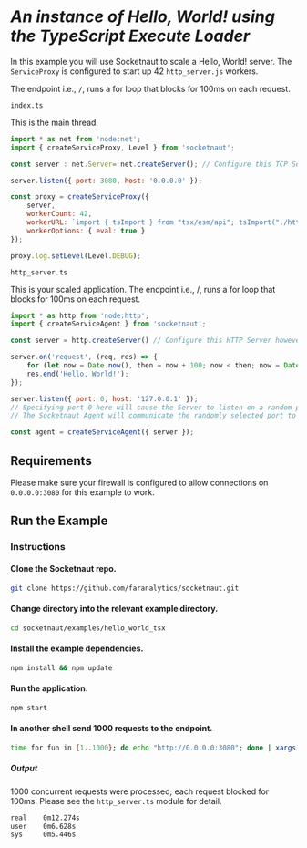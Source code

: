 # *An instance of Hello, World! using the TypeScript Execute Loader*

In this example you will use Socketnaut to scale a Hello, World! server.  The `ServiceProxy` is configured to start up 42 `http_server.js` workers.

The endpoint i.e., `/`, runs a for loop that blocks for 100ms on each request.

`index.ts`

This is the main thread.
```js
import * as net from 'node:net';
import { createServiceProxy, Level } from 'socketnaut';

const server : net.Server= net.createServer(); // Configure this TCP Server however you choose.

server.listen({ port: 3080, host: '0.0.0.0' });

const proxy = createServiceProxy({
    server,
    workerCount: 42,
    workerURL: `import { tsImport } from "tsx/esm/api"; tsImport("./http_server.ts", import.meta.url);`,
    workerOptions: { eval: true }
});

proxy.log.setLevel(Level.DEBUG);
```

`http_server.ts`

This is your scaled application. The endpoint i.e., /, runs a for loop that blocks for 100ms on each request.

```js
import * as http from 'node:http';
import { createServiceAgent } from 'socketnaut';

const server = http.createServer() // Configure this HTTP Server however you choose.

server.on('request', (req, res) => {
    for (let now = Date.now(), then = now + 100; now < then; now = Date.now()); // Block for 100 milliseconds.
    res.end('Hello, World!');
});

server.listen({ port: 0, host: '127.0.0.1' });
// Specifying port 0 here will cause the Server to listen on a random port.
// The Socketnaut Agent will communicate the randomly selected port to the ServiceProxy.

const agent = createServiceAgent({ server });
```

## Requirements

Please make sure your firewall is configured to allow connections on `0.0.0.0:3080` for this example to work.

## Run the Example

### Instructions

#### Clone the Socketnaut repo.

```bash
git clone https://github.com/faranalytics/socketnaut.git
```

#### Change directory into the relevant example directory.

```bash
cd socketnaut/examples/hello_world_tsx
```

#### Install the example dependencies.

```bash
npm install && npm update
```

#### Run the application.

```bash
npm start
```

#### In another shell send 1000 requests to the endpoint.

```bash
time for fun in {1..1000}; do echo "http://0.0.0.0:3080"; done | xargs -n1 -P1000 curl
```

##### Output

1000 concurrent requests were processed; each request blocked for 100ms. Please see the `http_server.ts` module for detail.
```bash
real    0m12.274s
user    0m6.628s
sys     0m5.446s
```